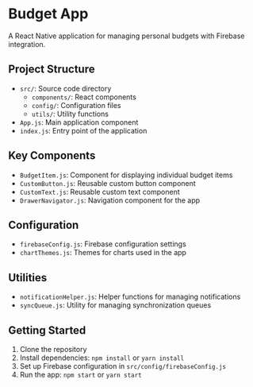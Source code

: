 # Budget App

A React Native application for managing personal budgets with Firebase integration.

## Project Structure

- `src/`: Source code directory
  - `components/`: React components
  - `config/`: Configuration files
  - `utils/`: Utility functions
- `App.js`: Main application component
- `index.js`: Entry point of the application

## Key Components

- `BudgetItem.js`: Component for displaying individual budget items
- `CustomButton.js`: Reusable custom button component
- `CustomText.js`: Reusable custom text component
- `DrawerNavigator.js`: Navigation component for the app

## Configuration

- `firebaseConfig.js`: Firebase configuration settings
- `chartThemes.js`: Themes for charts used in the app

## Utilities

- `notificationHelper.js`: Helper functions for managing notifications
- `syncQueue.js`: Utility for managing synchronization queues

## Getting Started

1. Clone the repository
2. Install dependencies: `npm install` or `yarn install`
3. Set up Firebase configuration in `src/config/firebaseConfig.js`
4. Run the app: `npm start` or `yarn start`
